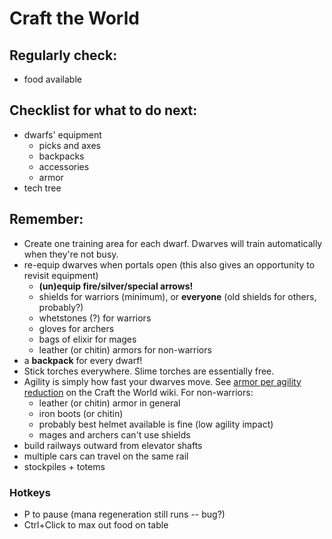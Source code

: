 # Craft the World

## Regularly check:

- food available

## Checklist for what to do next:

- dwarfs' equipment
  - picks and axes
  - backpacks
  - accessories
  - armor
- tech tree

## Remember:

- Create one training area for each dwarf. Dwarves will train automatically when they're not busy.
- re-equip dwarves when portals open (this also gives an opportunity to revisit equipment)
  - **(un)equip fire/silver/special arrows!**
  - shields for warriors (minimum), or **everyone** (old shields for others, probably?)
  - whetstones (?) for warriors
  - gloves for archers
  - bags of elixir for mages
  - leather (or chitin) armors for non-warriors
- a **backpack** for every dwarf!
- Stick torches everywhere. Slime torches are essentially free.
- Agility is simply how fast your dwarves move. See [armor per agility reduction](https://crafttheworld.gamepedia.com/Armors#Armor_per_agility_reduction) on the Craft the World wiki. For non-warriors:
  - leather (or chitin) armor in general
  - iron boots (or chitin)
  - probably best helmet available is fine (low agility impact)
  - mages and archers can't use shields
- build railways outward from elevator shafts
- multiple cars can travel on the same rail
- stockpiles + totems

### Hotkeys

- P to pause (mana regeneration still runs -- bug?)
- Ctrl+Click to max out food on table
